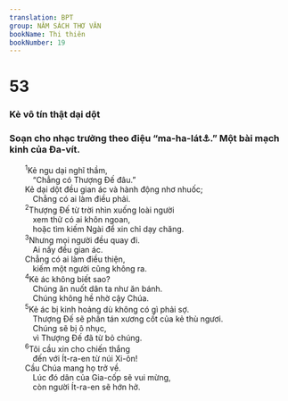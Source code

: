 ```yaml
---
translation: BPT
group: NĂM SÁCH THƠ VĂN
bookName: Thi thiên 
bookNumber: 19
---
```


<div class="title"><h1>53</h1><h3>Kẻ vô tín thật dại dột</h3><h3>Soạn cho nhạc trưởng theo điệu “ma-ha-lát<a data-toggle="tooltip" data-placement="bottom" title="Có thể là một danh từ âm nhạc, nói về một nhạc khí hay một điệu ca.">⚓</a>.” Một bài mạch kinh của Đa-vít.</h3></div>
<span class="verse thi_53_1">  <sup>1</sup>Kẻ ngu dại nghĩ thầm,<br/>   “Chẳng có Thượng Đế đâu.”<br/>  Kẻ dại dột đều gian ác và hành động nhơ nhuốc;<br/>   Chẳng có ai làm điều phải.<br/></span>
<span class="verse thi_53_2">  <sup>2</sup>Thượng Đế từ trời nhìn xuống loài người<br/>   xem thử có ai khôn ngoan,<br/>   hoặc tìm kiếm Ngài để xin chỉ dạy chăng.<br/></span>
<span class="verse thi_53_3">  <sup>3</sup>Nhưng mọi người đều quay đi.<br/>   Ai nấy đều gian ác.<br/>  Chẳng có ai làm điều thiện,<br/>   kiếm một người cũng không ra.<br/></span>
<span class="verse thi_53_4">  <sup>4</sup>Kẻ ác không biết sao?<br/>   Chúng ăn nuốt dân ta như ăn bánh.<br/>   Chúng không hề nhờ cậy Chúa.<br/></span>
<span class="verse thi_53_5">  <sup>5</sup>Kẻ ác bị kinh hoảng dù không có gì phải sợ.<br/>   Thượng Đế sẽ phân tán xương cốt của kẻ thù ngươi.<br/>   Chúng sẽ bị ô nhục,<br/>   vì Thượng Đế đã từ bỏ chúng.<br/></span>
<span class="verse thi_53_6">  <sup>6</sup>Tôi cầu xin cho chiến thắng<br/>   đến với Ít-ra-en từ núi Xi-ôn!<br/>  Cầu Chúa mang họ trở về.<br/>   Lúc đó dân của Gia-cốp sẽ vui mừng,<br/>   còn người Ít-ra-en sẽ hớn hở.<br/></span>
